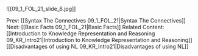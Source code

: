 

![[09_1_FOL_21_slide_8.jpg]]


Prev: [[Syntax The Connectives 09_1_FOL_21|Syntax The Connectives]]
Next: [[Basic Facts 09_1_FOL_21|Basic Facts]]
Related Content:
[[Introduction to Knowledge Representation and Reasoning 09_KR_Intro21|Introduction to Knowledge Representation and Reasoning]]
[[Disadvantages of using NL 09_KR_Intro21|Disadvantages of using NL]]